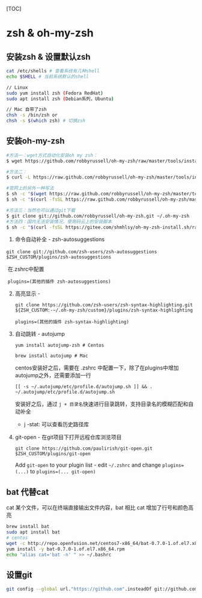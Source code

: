 [TOC]

# zsh & oh-my-zsh



## 安装zsh & 设置默认zsh

```sh
cat /etc/shells # 查看系统有几种shell 
echo $SHELL # 当前系统默认的shell

// Linux
sudo yum install zsh (Fedora RedHat)
sudo apt install zsh (Debian系列，Ubuntu)

// Mac 自带了zsh
chsh -s /bin/zsh or 
chsh -s $(which zsh) # 切换zsh
```

## 安装oh-my-zsh

```sh
#方法一：wget方式自动化安装oh my zsh：
$ wget https://github.com/robbyrussell/oh-my-zsh/raw/master/tools/install.sh -O - | sh

#方法二：
$ curl -L https://raw.github.com/robbyrussell/oh-my-zsh/master/tools/install.sh | sh 

#官网上的另外一种写法 
$ sh -c "$(wget https://raw.github.com/robbyrussell/oh-my-zsh/master/tools/install.sh -O -)"
$ sh -c "$(curl -fsSL https://raw.github.com/robbyrussell/oh-my-zsh/master/tools/install.sh)"

#方法三：当然也可以通过git下载 
$ git clone git://github.com/robbyrussell/oh-my-zsh.git ~/.oh-my-zsh                       
#方法四：国内无法安装情况，使用码云上的安装脚本
$ sh -c "$(curl -fsSL https://gitee.com/shmhlsy/oh-my-zsh-install.sh/raw/master/install.sh)"
```



1. 命令自动补全 - zsh-autosuggestions

​	`git clone git://github.com/zsh-users/zsh-autosuggestions $ZSH_CUSTOM/plugins/zsh-autosuggestions`

​	在.zshrc中配置

​	`plugins=(其他的插件 zsh-autosuggestions)`

2. 高亮显示 - 

   `git clone https://github.com/zsh-users/zsh-syntax-highlighting.git ${ZSH_CUSTOM:-~/.oh-my-zsh/custom}/plugins/zsh-syntax-highlighting`

   `plugins=(其他的插件 zsh-syntax-highlighting)`

3. 自动跳转 - autojump

   `yum install autojump-zsh # Centos`

   `brew install autojump # Mac`

   centos安装好之后，需要在 .zshrc 中配置一下，除了在plugins中增加autojump之外，还需要添加一行

   `[[ -s ~/.autojump/etc/profile.d/autojump.sh ]] && . ~/.autojump/etc/profile.d/autojump.sh`

   安装好之后，通过 `j + 目录名`快速进行目录跳转，支持目录名的模糊匹配和自动补全

   * j -stat: 可以查看历史路径库

4. git-open - 在git项目下打开远程仓库浏览项目

   `git clone https://github.com/paulirish/git-open.git $ZSH_CUSTOM/plugins/git-open`

   Add `git-open` to your plugin list - edit `~/.zshrc` and change `plugins=(...)` to `plugins=(... git-open)`

## bat 代替cat

cat 某个文件，可以在终端直接输出文件内容，bat 相比 cat 增加了行号和颜色高亮

````sh
brew install bat
sudo apt install bat
# centos
wget -c http://repo.openfusion.net/centos7-x86_64/bat-0.7.0-1.of.el7.x86_64.rpm
yum install -y bat-0.7.0-1.of.el7.x86_64.rpm
echo "alias cat='bat -n' " >> ~/.bashrc
````



## 设置git

```sh
git config --global url."https://github.com".insteadOf git://github.com


```






